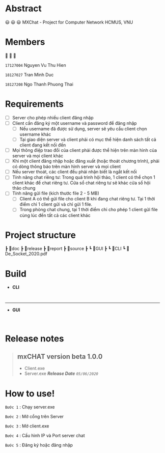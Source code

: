 # Abstract
:smiley:	:smiley:	:smiley:	MXChat - Project for Computer Network HCMUS, VNU 

# Members
:boy:	:boy:	:boy:	


`17127004` Nguyen Vu Thu Hien 

`18127027` Tran Minh Duc

`18127208` Ngo Thanh Phuong Thai


# Requirements
- [ ] Server cho phép nhiều client đăng nhập
- [ ] Client cần đăng ký một username và password để đăng nhập
  - [ ] Nếu username đã được sử dụng, server sẽ yêu cầu client chọn username khác
  - [ ] Tại giao diện server và client phải có mục thể hiện danh sách tất cả client đang kết nối đến
- [ ] Mọi thông điệp trao đổi của client phải được thể hiện trên màn hình của server và
mọi client khác
- [ ] Khi một client đăng nhập hoặc đăng xuất (hoặc thoát chương trình), phải có dòng
thông báo trên màn hình server và mọi client
- [ ] Nếu server thoát, các client đều phải nhận biết là ngắt kết nối
- [ ] Tính năng chat riêng tư: Trong quá trình hội thảo, 1 client có thể chọn 1 client khác
để chat riêng tư. Cửa sổ chat riêng tư sẽ khác cửa sổ hội thảo chung
- [ ] Tính năng gửi file (kích thước file 2 - 5 MB)
  - [ ]  Client A có thể gửi file cho client B khi đang chat riêng tư. Tại 1 thời điểm
chỉ 1 client gửi và chỉ gửi 1 file.
  - [ ] Trong phòng chat chung, tại 1 thời điểm chỉ cho phép 1 client gửi file cùng
lúc đến tất cả các client khác

# Project structure

 ┣ 📂doc
 ┣ 📂release
 ┣ 📂report 
 ┣ 📂source
 ┣ ┗ 📂GUI
 ┣ ┗ 📂CLI
 ┗ 📜De_Socket_2020.pdf
# Build

+ **CLI**
```
    
```
<hr/>

+ **GUI**
```
    
```

# Release notes
> ## mxCHAT version beta 1.0.0
> + Client.exe
> + Server.exe
>  _**Release Date**_ _`05/06/2020`_

# How to use!

`Bước 1` : Chạy server.exe

`Bước 2` : Mở cổng trên Server

`Bước 3` : Mở client.exe

`Bước 4` : Cấu hình IP và Port server chat

`Bước 5` : Đăng ký hoặc đăng nhập